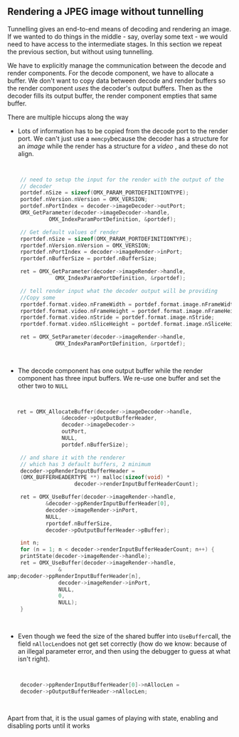 
##  Rendering a JPEG image without tunnelling 


Tunnelling gives an end-to-end means of decoding and rendering
an image. If we wanted to do things in the middle - say, overlay
some text - we would need to have access to the intermediate
stages. In this section we repeat the previous section, but
without using tunnelling.


We have to explicitly manage the communication between the
decode and render components. For the decode component,
we have to allocate a buffer.
We don't want to copy data between decode and render
buffers so the render component _uses_ the
decoder's output buffers. Then as the decoder fills
its output buffer, the render component empties that
same buffer.


There are multiple hiccups along the way

+ Lots of information has to be copied from the
decode port to the render port.
We can't just use a `memcpy`because the decoder has a structure for an _image_ while the render has a
structure for a _video_ , and these
do not align.
```cpp

	    
    // need to setup the input for the render with the output of the
    // decoder
    portdef.nSize = sizeof(OMX_PARAM_PORTDEFINITIONTYPE);
    portdef.nVersion.nVersion = OMX_VERSION;
    portdef.nPortIndex = decoder->imageDecoder->outPort;
    OMX_GetParameter(decoder->imageDecoder->handle,
		     OMX_IndexParamPortDefinition, &portdef);

    // Get default values of render
    rportdef.nSize = sizeof(OMX_PARAM_PORTDEFINITIONTYPE);
    rportdef.nVersion.nVersion = OMX_VERSION;
    rportdef.nPortIndex = decoder->imageRender->inPort;
    rportdef.nBufferSize = portdef.nBufferSize;

    ret = OMX_GetParameter(decoder->imageRender->handle,
			   OMX_IndexParamPortDefinition, &rportdef);

    // tell render input what the decoder output will be providing
    //Copy some
    rportdef.format.video.nFrameWidth = portdef.format.image.nFrameWidth;
    rportdef.format.video.nFrameHeight = portdef.format.image.nFrameHeight;
    rportdef.format.video.nStride = portdef.format.image.nStride;
    rportdef.format.video.nSliceHeight = portdef.format.image.nSliceHeight;

    ret = OMX_SetParameter(decoder->imageRender->handle,
			   OMX_IndexParamPortDefinition, &rportdef);
	    
	  
```

+ The decode component has one output buffer
while the render component has three input
buffers. We re-use one buffer and set the
other two to `NULL`
```cpp

	    
   ret = OMX_AllocateBuffer(decoder->imageDecoder->handle,
			     &decoder->pOutputBufferHeader,
			     decoder->imageDecoder->
			     outPort,
			     NULL,
			     portdef.nBufferSize);

    // and share it with the renderer
    // which has 3 default buffers, 2 minimum
    decoder->ppRenderInputBufferHeader =
	(OMX_BUFFERHEADERTYPE **) malloc(sizeof(void) *
					 decoder->renderInputBufferHeaderCount);

    ret = OMX_UseBuffer(decoder->imageRender->handle,
			&decoder->ppRenderInputBufferHeader[0],
			decoder->imageRender->inPort,
			NULL,
			rportdef.nBufferSize,
			decoder->pOutputBufferHeader->pBuffer);

    int n;
    for (n = 1; n < decoder->renderInputBufferHeaderCount; n++) {
	printState(decoder->imageRender->handle);
	ret = OMX_UseBuffer(decoder->imageRender->handle,
			    &
amp;decoder->ppRenderInputBufferHeader[n],
			    decoder->imageRender->inPort,
			    NULL,
			    0,
			    NULL);
    }
	    
	  
```

+ Even though we feed the size of the shared buffer into `UseBuffer`call, the field `nAllocLen`does not get set correctly
(how do we know: because of an illegal parameter
error, and then using the debugger to guess at what
isn't right).
```cpp

	    
    decoder->ppRenderInputBufferHeader[0]->nAllocLen =
	decoder->pOutputBufferHeader->nAllocLen;
	    
	  
```


Apart from that, it is the usual games of playing with
state, enabling and disabling ports until it works
